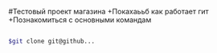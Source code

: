 #Тестовый проект магазина
+Покахаььб как работает гит
+Познакомиться с основными командам
``` bash

$git clone git@github...

```
